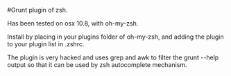 #Grunt plugin of zsh. 

Has been tested on osx 10.8, with oh-my-zsh. 

Install by placing in your plugins folder of oh-my-zsh, and adding the plugin to your plugin list in .zshrc. 

The plugin is very hacked and uses grep and awk to filter the grunt --help output so that it can be used by zsh autocomplete mechanism. 


